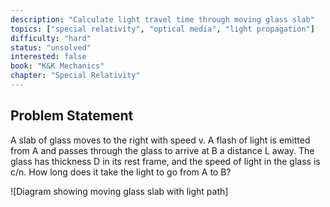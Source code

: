 ```yaml
---
description: "Calculate light travel time through moving glass slab"
topics: ["special relativity", "optical media", "light propagation"]
difficulty: "hard"
status: "unsolved"
interested: false
book: "K&K Mechanics"
chapter: "Special Relativity"
---
```


## Problem Statement
A slab of glass moves to the right with speed v. A flash of light is emitted from A and passes through the glass to arrive at B a distance L away. The glass has thickness D in its rest frame, and the speed of light in the glass is c/n. How long does it take the light to go from A to B?

![Diagram showing moving glass slab with light path]

